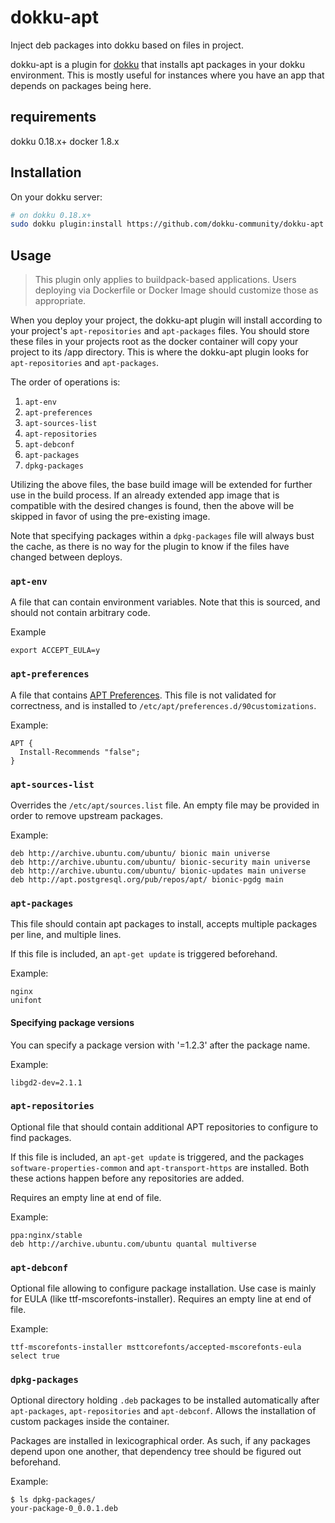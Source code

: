 dokku-apt
=========

Inject deb packages into dokku based on files in project.

dokku-apt is a plugin for [dokku](https://github.com/dokku/dokku) that installs apt packages in your dokku environment.
This is mostly useful for instances where you have an app that depends on packages being here.

## requirements

dokku 0.18.x+
docker 1.8.x

## Installation

On your dokku server:

```sh
# on dokku 0.18.x+
sudo dokku plugin:install https://github.com/dokku-community/dokku-apt apt
```

## Usage

> This plugin only applies to buildpack-based applications. Users deploying via Dockerfile or Docker Image should customize those as appropriate.

When you deploy your project, the dokku-apt plugin will install according to your project's `apt-repositories` and `apt-packages` files. You should store these files in your projects root as the docker container will copy your project to its /app directory. This is where the dokku-apt plugin looks for `apt-repositories` and `apt-packages`.

The order of operations is:

1. `apt-env`
2. `apt-preferences`
3. `apt-sources-list`
4. `apt-repositories`
5. `apt-debconf`
6. `apt-packages`
7. `dpkg-packages`

Utilizing the above files, the base build image will be extended for further use in the build process. If an already extended app image that is compatible with the desired changes is found, then the above will be skipped in favor of using the pre-existing image.

Note that specifying packages within a `dpkg-packages` file will always bust the cache, as there is no way for the plugin to know if the files have changed between deploys.

### `apt-env`

A file that can contain environment variables. Note that this is sourced, and should not contain arbitrary code.

Example

```
export ACCEPT_EULA=y
```

### `apt-preferences`

A file that contains [APT Preferences](https://wiki.debian.org/AptPreferences). This file is not validated for correctness, and is installed to `/etc/apt/preferences.d/90customizations`.

Example:

```
APT {
  Install-Recommends "false";
}
```

### `apt-sources-list`

Overrides the `/etc/apt/sources.list` file. An empty file may be provided in order to remove upstream packages.

Example:
```
deb http://archive.ubuntu.com/ubuntu/ bionic main universe
deb http://archive.ubuntu.com/ubuntu/ bionic-security main universe
deb http://archive.ubuntu.com/ubuntu/ bionic-updates main universe
deb http://apt.postgresql.org/pub/repos/apt/ bionic-pgdg main
```

### `apt-packages`

This file should contain apt packages to install, accepts multiple packages per line, and multiple lines.

If this file is included, an `apt-get update` is triggered beforehand.

Example:
```
nginx
unifont
```

#### Specifying package versions

You can specify a package version with '=1.2.3' after the package name. 

Example:

```
libgd2-dev=2.1.1
```

### `apt-repositories`

Optional file that should contain additional APT repositories to configure to find packages.

If this file is included, an `apt-get update` is triggered, and the packages `software-properties-common` and `apt-transport-https` are installed. Both these actions happen before any repositories are added.

Requires an empty line at end of file.

Example:

```
ppa:nginx/stable
deb http://archive.ubuntu.com/ubuntu quantal multiverse
```

### `apt-debconf`

Optional file allowing to configure package installation. Use case is mainly for EULA (like ttf-mscorefonts-installer).
Requires an empty line at end of file.

Example:

```
ttf-mscorefonts-installer msttcorefonts/accepted-mscorefonts-eula select true
```

### `dpkg-packages`

Optional directory holding `.deb` packages to be installed automatically
after `apt-packages`, `apt-repositories` and `apt-debconf`. Allows the
installation of custom packages inside the container.

Packages are installed in lexicographical order. As such, if any packages depend upon one another, that dependency tree should be figured out beforehand.

Example:

```
$ ls dpkg-packages/
your-package-0_0.0.1.deb
```
